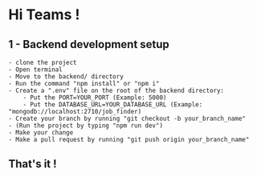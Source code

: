 # Hi Teams !

## 1 - Backend development setup

    - clone the project
    - Open terminal
    - Move to the backend/ directory
    - Run the command "npm install" or "npm i"
    - Create a ".env" file on the root of the backend directory:
        - Put the PORT=YOUR_PORT (Example: 5000)
        - Put the DATABASE_URL=YOUR_DATABASE_URL (Example: "mongodb://localhost:2710/job_finder)
    - Create your branch by running "git checkout -b your_branch_name"
    - (Run the project by typing "npm run dev")
    - Make your change
    - Make a pull request by running "git push origin your_branch_name"

## That's it ! 

